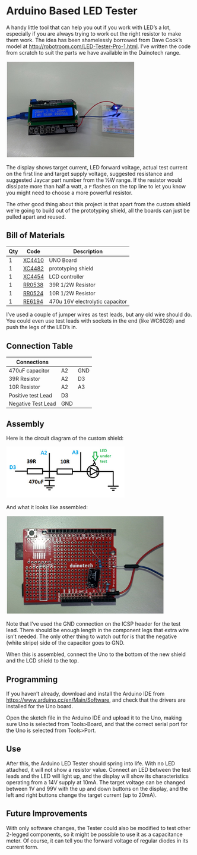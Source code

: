 # Arduino Based LED Tester

A handy little tool that can help you out if you work with LED’s a lot, especially if you are always trying to work out the right resistor to make them work. The idea has been shamelessly borrowed from Dave Cook’s model at http://robotroom.com/LED-Tester-Pro-1.html. I’ve written the code from scratch to suit the parts we have available in the Duinotech range.

![](images/arduinoledtester1.jpg)

The display shows target current, LED forward voltage, actual test current on the first line and target supply voltage, suggested resistance and suggested Jaycar part number from the ½W range. If the resistor would dissipate more than half a watt, a `P` flashes on the top line to let you know you might need to choose a more powerful resistor.

The other good thing about this project is that apart from the custom shield we’re going to build out of the prototyping shield, all the boards can just be pulled apart and reused.

## Bill of Materials

| Qty | Code                                    | Description                     |
| --- | --------------------------------------- | ------------------------------- |
| 1   | [XC4410](http://jaycar.com.au/p/XC4410) | UNO Board                       |
| 1   | [XC4482](http://jaycar.com.au/p/XC4482) | prototyping shield              |
| 1   | [XC4454](http://jaycar.com.au/p/XC4454) | LCD controller                  |
| 1   | [RR0538](http://jaycar.com.au/p/RR0538) | 39R 1/2W Resistor               |
| 1   | [RR0524](http://jaycar.com.au/p/RR0524) | 10R 1/2W Resistor               |
| 1   | [RE6194](http://jaycar.com.au/p/RE6194) | 470u 16V electrolytic capacitor |

I’ve used a couple of jumper wires as test leads, but any old wire should do. You could even use test leads with sockets in the end (like WC6028) and push the legs of the LED’s in.

## Connection Table

| Connections        |     |     |
| ------------------ | --- | --- |
| 470uF capacitor    | A2  | GND |
| 39R Resistor       | A2  | D3  |
| 10R Resistor       | A2  | A3  |
| Positive test Lead | D3  |     |
| Negative Test Lead | GND |     |

## Assembly

Here is the circuit diagram of the custom shield:

![](images/ledtestercircuitdiag.jpg)

And what it looks like assembled:

![](images/ledtesterassembled.jpg)

Note that I’ve used the GND connection on the ICSP header for the test lead. There should be enough length in the component legs that extra wire isn’t needed. The only other thing to watch out for is that the negative (white stripe) side of the capacitor goes to GND.

When this is assembled, connect the Uno to the bottom of the new shield and the LCD shield to the top.

## Programming

If you haven’t already, download and install the Arduino IDE from https://www.arduino.cc/en/Main/Software, and check that the drivers are installed for the Uno board.

Open the sketch file in the Arduino IDE and upload it to the Uno, making sure Uno is selected from Tools>Board, and that the correct serial port for the Uno is selected from Tools>Port.

## Use

After this, the Arduino LED Tester should spring into life. With no LED attached, it will not show a resistor value. Connect an LED between the test leads and the LED will light up, and the display will show its characteristics operating from a 14V supply at 10mA. The target voltage can be changed between 1V and 99V with the up and down buttons on the display, and the left and right buttons change the target current (up to 20mA).

## Future Improvements

With only software changes, the Tester could also be modified to test other 2-legged components, so it might be possible to use it as a capacitance meter. Of course, it can tell you the forward voltage of regular diodes in its current form.
